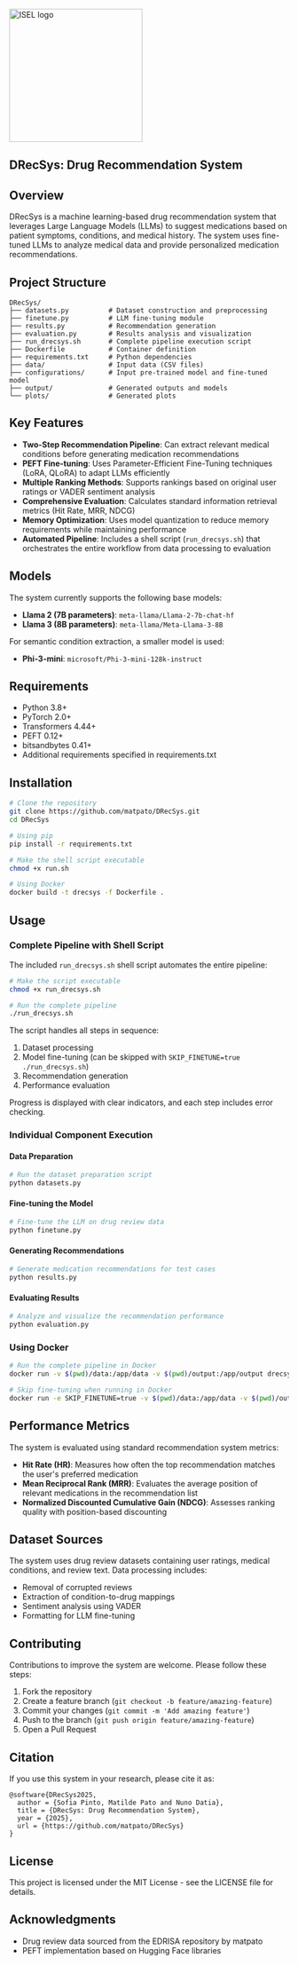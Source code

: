 <div id="top"></div>
<!--
*** Thanks for checking out the Best-README-Template. If you have a suggestion
*** that would make this better, please fork the repo and create a pull request
*** or simply open an issue with the tag "enhancement".
*** Don't forget to give the project a star!
*** Thanks again! Now go create something AMAZING! :D
-->



<!-- PROJECT SHIELDS -->
<!--
*** I'm using markdown "reference style" links for readability.
*** Reference links are enclosed in brackets [ ] instead of parentheses ( ).
*** See the bottom of this document for the declaration of the reference variables
*** for contributors-url, forks-url, etc. This is an optional, concise syntax you may use.
*** https://www.markdownguide.org/basic-syntax/#reference-style-links
-->



<!-- PROJECT LOGO -->
<br />
<div style="display: flex; align-items: center;">
    <div style="flex: 1;">
        <a href="https://isel.pt" target="_blank">
            <img src="https://www.isel.pt/sites/default/files/SCI/Identidade/logo_ISEL_simplificado_cor.png" alt="ISEL logo" style="width: 240px; height: auto;">
        </a>
    </div>
</div>

## DRecSys: Drug Recommendation System

## Overview
DRecSys is a machine learning-based drug recommendation system that leverages Large Language Models (LLMs) to suggest medications based on patient symptoms, conditions, and medical history. The system uses fine-tuned LLMs to analyze medical data and provide personalized medication recommendations.

## Project Structure
```
DRecSys/
├── datasets.py          # Dataset construction and preprocessing
├── finetune.py          # LLM fine-tuning module
├── results.py           # Recommendation generation
├── evaluation.py        # Results analysis and visualization
├── run_drecsys.sh       # Complete pipeline execution script
├── Dockerfile           # Container definition
├── requirements.txt     # Python dependencies
├── data/                # Input data (CSV files)
├── configurations/      # Input pre-trained model and fine-tuned model
├── output/              # Generated outputs and models
└── plots/               # Generated plots
```

## Key Features
- **Two-Step Recommendation Pipeline**: Can extract relevant medical conditions before generating medication recommendations
- **PEFT Fine-tuning**: Uses Parameter-Efficient Fine-Tuning techniques (LoRA, QLoRA) to adapt LLMs efficiently
- **Multiple Ranking Methods**: Supports rankings based on original user ratings or VADER sentiment analysis
- **Comprehensive Evaluation**: Calculates standard information retrieval metrics (Hit Rate, MRR, NDCG)
- **Memory Optimization**: Uses model quantization to reduce memory requirements while maintaining performance
- **Automated Pipeline**: Includes a shell script (`run_drecsys.sh`) that orchestrates the entire workflow from data processing to evaluation

## Models
The system currently supports the following base models:
- **Llama 2 (7B parameters)**: `meta-llama/Llama-2-7b-chat-hf`
- **Llama 3 (8B parameters)**: `meta-llama/Meta-Llama-3-8B`

For semantic condition extraction, a smaller model is used:
- **Phi-3-mini**: `microsoft/Phi-3-mini-128k-instruct`

## Requirements
- Python 3.8+
- PyTorch 2.0+
- Transformers 4.44+
- PEFT 0.12+
- bitsandbytes 0.41+
- Additional requirements specified in requirements.txt

## Installation
```bash
# Clone the repository
git clone https://github.com/matpato/DRecSys.git
cd DRecSys

# Using pip
pip install -r requirements.txt

# Make the shell script executable
chmod +x run.sh

# Using Docker
docker build -t drecsys -f Dockerfile .
```

## Usage

### Complete Pipeline with Shell Script
The included `run_drecsys.sh` shell script automates the entire pipeline:

```bash
# Make the script executable
chmod +x run_drecsys.sh

# Run the complete pipeline
./run_drecsys.sh
```

The script handles all steps in sequence:
1. Dataset processing
2. Model fine-tuning (can be skipped with `SKIP_FINETUNE=true ./run_drecsys.sh`)
3. Recommendation generation
4. Performance evaluation

Progress is displayed with clear indicators, and each step includes error checking.

### Individual Component Execution

#### Data Preparation
```python
# Run the dataset preparation script
python datasets.py
```

#### Fine-tuning the Model
```python
# Fine-tune the LLM on drug review data
python finetune.py
```

#### Generating Recommendations
```python
# Generate medication recommendations for test cases
python results.py
```

#### Evaluating Results
```python
# Analyze and visualize the recommendation performance
python evaluation.py
```

### Using Docker
```bash
# Run the complete pipeline in Docker
docker run -v $(pwd)/data:/app/data -v $(pwd)/output:/app/output drecsys

# Skip fine-tuning when running in Docker
docker run -e SKIP_FINETUNE=true -v $(pwd)/data:/app/data -v $(pwd)/output:/app/output drecsys
```

## Performance Metrics
The system is evaluated using standard recommendation system metrics:
- **Hit Rate (HR)**: Measures how often the top recommendation matches the user's preferred medication
- **Mean Reciprocal Rank (MRR)**: Evaluates the average position of relevant medications in the recommendation list
- **Normalized Discounted Cumulative Gain (NDCG)**: Assesses ranking quality with position-based discounting

## Dataset Sources
The system uses drug review datasets containing user ratings, medical conditions, and review text. Data processing includes:
- Removal of corrupted reviews
- Extraction of condition-to-drug mappings
- Sentiment analysis using VADER
- Formatting for LLM fine-tuning

## Contributing

Contributions to improve the system are welcome. Please follow these steps:
1. Fork the repository
2. Create a feature branch (`git checkout -b feature/amazing-feature`)
3. Commit your changes (`git commit -m 'Add amazing feature'`)
4. Push to the branch (`git push origin feature/amazing-feature`)
5. Open a Pull Request


## Citation
If you use this system in your research, please cite it as:
```
@software{DRecSys2025,
  author = {Sofia Pinto, Matilde Pato and Nuno Datia},
  title = {DRecSys: Drug Recommendation System},
  year = {2025},
  url = {https://github.com/matpato/DRecSys}
}
```

## License
This project is licensed under the MIT License - see the LICENSE file for details.

## Acknowledgments
- Drug review data sourced from the EDRISA repository by matpato
- PEFT implementation based on Hugging Face libraries